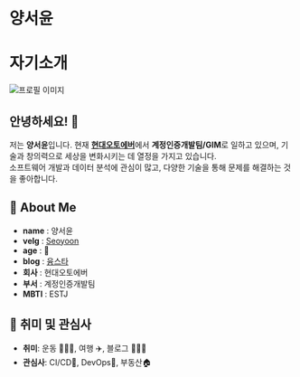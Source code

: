 # 양서윤

# 자기소개

![프로필 이미지](https://i.namu.wiki/i/mDDzbGmCT0_7Oz5BoiH5jA7vY-av0DKvJs8tPT6ZiePyCezD0vuyHN4tgSCyxm0s7tKHtgHez1GYZrLBMIrAPaVFW55BhVOGeLMIW4anQmRJC5I9nCo0JuiJOebN74ShcN4hF4dtEUG2EaHs0q5Q7gAqMFfHHBAUF8WmOlRJb9E.webp)

## 안녕하세요! 👋

저는 **양서윤**입니다. 현재 [**현대오토에버**](www.hyundai-autoever.com)에서 **계정인증개발팀/GIM**로 일하고 있으며, 
기술과 창의력으로 세상을 변화시키는 데 열정을 가지고 있습니다.  
소프트웨어 개발과 데이터 분석에 관심이 많고, 다양한 기술을 통해 문제를 해결하는 것을 좋아합니다.

## 🤗 About Me

- **name** : 양서윤
- **velg** : [Seoyoon](https://velog.io/@ysy3285/posts)
- **age** : 🐷
- **blog** : [융스타](https://blog.naver.com/ysy3285)
- **회사** : 현대오토에버
- **부서** : 계정인증개발팀
- **MBTI** : ESTJ

## 🩷 취미 및 관심사

- **취미**: 운동 🏋🏻‍♀️, 여행 ✈️, 블로그 👩🏻‍💻
- **관심사**: CI/CD🔄, DevOps🛜, 부동산🏠
